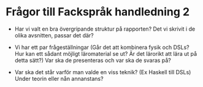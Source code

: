
# Frågor till Fackspråk handledning 2

- Har vi valt en bra övergripande struktur på rapporten? Det vi skrivit i de olika avsnitten, passar det där?

- Vi har ett par frågeställningar (Går det att kombinera fysik och DSLs? Hur kan ett sådant möjligt läromaterial se ut? Är det lärorikt att lära ut på detta sätt?) Var ska de presenteras och var ska de svaras på?

- Var ska det står varför man valde en viss teknik? (Ex Haskell till DSLs) Under teorin eller nån annanstans?
